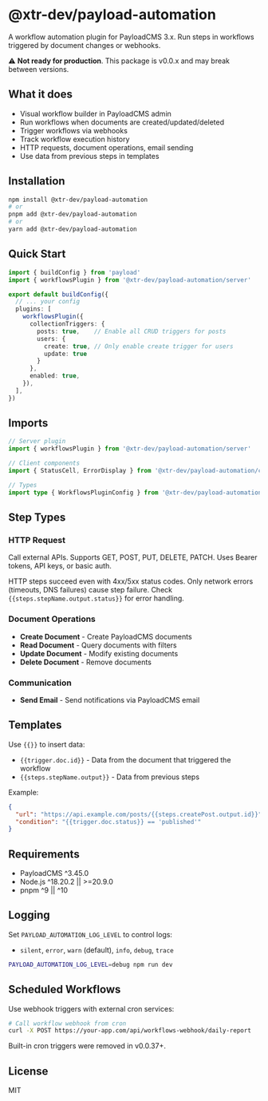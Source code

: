 # @xtr-dev/payload-automation

A workflow automation plugin for PayloadCMS 3.x. Run steps in workflows triggered by document changes or webhooks.

⚠️ **Not ready for production**. This package is v0.0.x and may break between versions.

## What it does

- Visual workflow builder in PayloadCMS admin
- Run workflows when documents are created/updated/deleted
- Trigger workflows via webhooks
- Track workflow execution history
- HTTP requests, document operations, email sending
- Use data from previous steps in templates

## Installation

```bash
npm install @xtr-dev/payload-automation
# or
pnpm add @xtr-dev/payload-automation
# or
yarn add @xtr-dev/payload-automation
```

## Quick Start

```typescript
import { buildConfig } from 'payload'
import { workflowsPlugin } from '@xtr-dev/payload-automation/server'

export default buildConfig({
  // ... your config
  plugins: [
    workflowsPlugin({
      collectionTriggers: {
        posts: true,    // Enable all CRUD triggers for posts
        users: { 
          create: true, // Only enable create trigger for users
          update: true
        }
      },
      enabled: true,
    }),
  ],
})
```

## Imports

```typescript
// Server plugin
import { workflowsPlugin } from '@xtr-dev/payload-automation/server'

// Client components  
import { StatusCell, ErrorDisplay } from '@xtr-dev/payload-automation/client'

// Types
import type { WorkflowsPluginConfig } from '@xtr-dev/payload-automation'
```

## Step Types

### HTTP Request
Call external APIs. Supports GET, POST, PUT, DELETE, PATCH. Uses Bearer tokens, API keys, or basic auth.

HTTP steps succeed even with 4xx/5xx status codes. Only network errors (timeouts, DNS failures) cause step failure. Check `{{steps.stepName.output.status}}` for error handling.

### Document Operations
- **Create Document** - Create PayloadCMS documents
- **Read Document** - Query documents with filters
- **Update Document** - Modify existing documents  
- **Delete Document** - Remove documents

### Communication
- **Send Email** - Send notifications via PayloadCMS email

## Templates

Use `{{}}` to insert data:

- `{{trigger.doc.id}}` - Data from the document that triggered the workflow  
- `{{steps.stepName.output}}` - Data from previous steps

Example:
```json
{
  "url": "https://api.example.com/posts/{{steps.createPost.output.id}}",
  "condition": "{{trigger.doc.status}} == 'published'"
}
```

## Requirements

- PayloadCMS ^3.45.0
- Node.js ^18.20.2 || >=20.9.0
- pnpm ^9 || ^10

## Logging

Set `PAYLOAD_AUTOMATION_LOG_LEVEL` to control logs:
- `silent`, `error`, `warn` (default), `info`, `debug`, `trace`

```bash
PAYLOAD_AUTOMATION_LOG_LEVEL=debug npm run dev
```

## Scheduled Workflows

Use webhook triggers with external cron services:

```bash
# Call workflow webhook from cron
curl -X POST https://your-app.com/api/workflows-webhook/daily-report
```

Built-in cron triggers were removed in v0.0.37+.

## License

MIT
